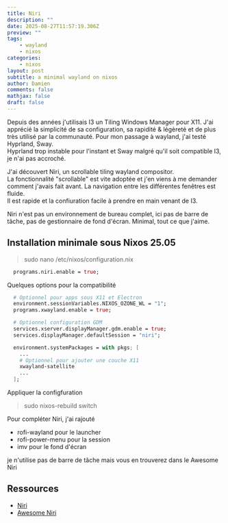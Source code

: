 ```yaml
---
title: Niri
description: ""
date: 2025-08-27T11:57:19.306Z
preview: ""
tags:
    - wayland
    - nixos
categories:
    - nixos
layout: post
subtitle: a minimal wayland on nixos
author: Damien
comments: false
mathjax: false
draft: false
---
```


Depuis des années j'utilisais I3 un Tiling Windows Manager pour X11. J'ai apprécié la simplicité de sa configuration, sa rapidité & légèreté et de plus très utilisé par la communauté. Pour mon passage à wayland, j'ai testé Hyprland, Sway.  
Hyprland trop instable pour l'instant et Sway malgré qu'il soit compatible I3, je n'ai pas accroché.  

J'ai découvert Niri, un scrollable tiling wayland compositor.  
La fonctionnalité "scrollable" est vite adoptée et j'en viens à me demander comment j'avais fait avant. La navigation entre les différentes fenêtres est fluide.  
Il est rapide et la confiuration facile à prendre en main venant de I3.

Niri n'est pas un environnement de bureau complet, ici pas de barre de tâche, pas de gestionnaire de fond d'écran. Minimal, tout ce que j'aime.

## Installation minimale sous Nixos 25.05

> sudo nano /etc/nixos/configuration.nix

```nix
  programs.niri.enable = true;
```

Quelques options pour la compatibilité
```nix
  # Optionnel pour apps sous X11 et Electron
  environment.sessionVariables.NIXOS_OZONE_WL = "1";
  programs.xwayland.enable = true;

  # Optionnel configuration GDM
  services.xserver.displayManager.gdm.enable = true;
  services.displayManager.defaultSession = "niri";

  environment.systemPackages = with pkgs; [
    ...
    # Optionnel pour ajouter une couche X11
    xwayland-satellite
    ...
  ];
```

Appliquer la configfuration
> sudo nixos-rebuild switch

Pour compléter Niri, j'ai rajouté
- rofi-wayland pour le launcher
- rofi-power-menu pour la session
- imv pour le fond d'écran

je n'utilise pas de barre de tâche mais vous en trouverez dans le Awesome Niri

## Ressources

- [Niri](https://github.com/YaLTeR/niri/)
- [Awesome Niri](https://github.com/Vortriz/awesome-niri)
